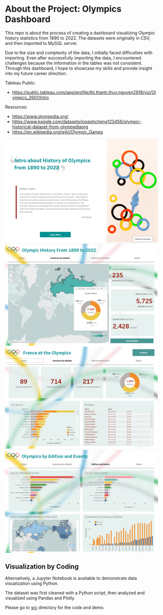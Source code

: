 # About the Project: Olympics Dashboard

This repo is about the process of creating a dashboard visualizing Olympic history statistics from 1890 to 2022. The datasets were originally in CSV, and then imported to MySQL server.

Due to the size and complexity of the data, I initially faced difficulties with importing. Even after successfully importing the data, I encountered challenges because the information in the tables was not consistent. Through this dashboard, I hope to showcase my skills and provide insight into my future career direction.

Tableau Public:
- https://public.tableau.com/app/profile/thi.thanh.thuy.nguyen2918/viz/Olympics_2601/Intro

Resources:
- https://www.olympedia.org/
- https://www.kaggle.com/datasets/josephcheng123456/olympic-historical-dataset-from-olympediaorg
- https://en.wikipedia.org/wiki/Olympic_Games


![intropages](intro.png)
![intropages](summary.png)
![intropages](details_summary.png)
![intropages](edition_events.png)

## Visualization by Coding
Alternatively, a Jupyter Notebook is available to demonstrate data visualization using Python.

The dataset was first cleaned with a Python script, then analyzed and visualized using Pandas and Plotly.

Please go to [src](src) directory for the code and demo.
